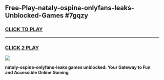 
## Free-Play-nataly-ospina-onlyfans-leaks-Unblocked-Games #7gqzy
<h3>
<a href="https://news.freeplayer.one?title=nataly-ospina-onlyfans-leaks&ref=8M">CLICK TO PLAY</a></h3>
<hr>

<h3>
<a href="https://news.freeplayer.one?title=nataly-ospina-onlyfans-leaks&ref=8M">CLICK 2 PLAY</a>
  
</h3>

<a href="https://news.freeplayer.one?title=nataly-ospina-onlyfans-leaks&ref=8M"><img src="https://clearcache.store/games.png"></a>


**nataly-ospina-onlyfans-leaks games unblocked: Your Gateway to Fun and Accessible Online Gaming**
